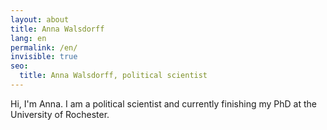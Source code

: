 ```yaml
---
layout: about
title: Anna Walsdorff
lang: en
permalink: /en/
invisible: true
seo:
  title: Anna Walsdorff, political scientist
---
```


Hi, I'm Anna. I am a political scientist and currently finishing my PhD at the University of Rochester.
